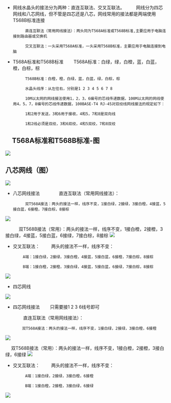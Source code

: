 - 网线水晶头的接法分为两种：直连互联法、交叉互联法。
       　　 网线分为四芯网线和八芯网线，但不管是四芯还是八芯，网线常用的接法都是两端使用T568B标准连接

       　　 直连互联法（常用网线接法）：两头同为T568A标准或T568B标准,主要应用于电脑连接到路由器或交换机

       　　 交叉互联法：一头采用T568A标准，一头采用T568B标准，主要应用于电脑连接到电脑

- T568A标准和T568B标准
        　　T568A标准：白绿，绿，白橙，蓝，白蓝，橙，白棕，棕

        　　T568B标准：白橙，橙，白绿，蓝，白蓝，绿，白棕，棕

        　　水晶头线序：从左往右，分别是1 2 3 4 5 6 7 8

       　　 10M以太网的网线接法使用1，2，3，6编号的芯线传递数据，100M以太网的网线使用4，5，7，8编号的芯线传递数据，100BASE-T4 RJ-45对双绞线网线接法的规定如下： 

        　　1和2用于发送，3和6用于接收，4和5，7和8是双向线

        　　1和2线必须是双绞，3和6双绞，4和5双绞，7和8双绞

## 　T568A标准和T568B标准-图
<img src = 'https://img2020.cnblogs.com/blog/2034475/202012/2034475-20201208143243962-1945078756.png'>

## 八芯网线（图）
<img src = 'https://img2020.cnblogs.com/blog/2034475/202012/2034475-20201208143320216-706493628.png'>

- 八芯网线接法
　　　　直连互联法（常用网线接法）：

       　　 双T568A接法：两头的接法一样，线序不变，1接白绿，2接绿，3接白橙，4接蓝，5接白蓝，6接橙，7接白棕，8接棕
<img src = 'https://img2020.cnblogs.com/blog/2034475/202012/2034475-20201208143357642-975732939.png'>

　　　双T568B接法（常用）：两头的接法一样，线序不变，1接白橙，2接橙，3接白绿，4接蓝，5接白蓝，6接绿，7接白棕，8接棕
<img src = 'https://img2020.cnblogs.com/blog/2034475/202012/2034475-20201208143420579-473757234.png'>

 - 交叉互联法：
       　　 两头的接法不一样，线序不变：

       　　 A端：1接白绿，2接绿，3接白橙，4接蓝，5接白蓝，6接橙，7接白棕，8接棕

       　　 B端：1接白橙，2接橙，3接白绿，4接蓝，5接白蓝，6接绿，7接白棕，8接棕
<img src = 'https://img2020.cnblogs.com/blog/2034475/202012/2034475-20201208143459897-1179893749.png'>

 - 四芯网线
 <img src = 'https://img2020.cnblogs.com/blog/2034475/202012/2034475-20201208143521397-671723651.png'>

- 四芯网线接法
        　　只需要接1 2 3 6线号即可

　　　　直连互联法（常用网线接法）：

       　　 双T568A接法：两头的接法一样，线序不变，1接白绿，2接绿，3接白橙，6接橙
<img src = 'https://img2020.cnblogs.com/blog/2034475/202012/2034475-20201208143550437-889592416.png'>
<br/>

　 双T568B接法（常用）：两头的接法一样，线序不变，1接白橙，2接橙，3接白绿，6接绿
<img src = 'https://img2020.cnblogs.com/blog/2034475/202012/2034475-20201208143611849-1672420409.png'>
<br/>

- 交叉互联法：
      　　  两头的接法不一样，线序不变：

       　　 A端：1接白绿，2接绿，3接白橙，6接橙

       　　 B端：1接白橙，2接橙，3接白绿，6接绿
<img src = 'https://img2020.cnblogs.com/blog/2034475/202012/2034475-20201208143633040-805260666.png'>
　　
